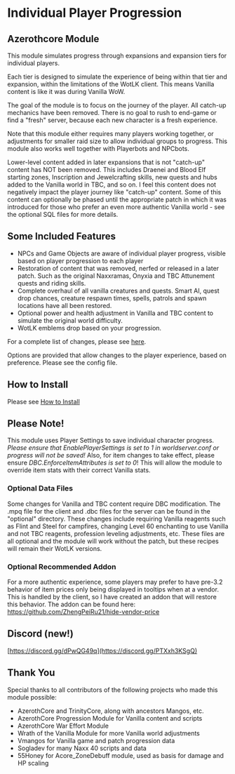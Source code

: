 # Individual Player Progression

## Azerothcore Module

This module simulates progress through expansions and expansion tiers for individual players.

Each tier is designed to simulate the experience of being within that tier and expansion, within the limitations of the WotLK client. This means Vanilla content is like it was during Vanilla WoW.

The goal of the module is to focus on the journey of the player. All catch-up mechanics have been removed. There is no goal to rush to end-game or find a "fresh" server, because each new character is a fresh experience.

Note that this module either requires many players working together, or adjustments for smaller raid size to allow individual groups to progress. This module also works well together with Playerbots and NPCbots.

Lower-level content added in later expansions that is not "catch-up" content has NOT been removed. This includes Draenei and Blood Elf starting zones, Inscription and Jewelcrafting skills, new quests and hubs added to the Vanilla world in TBC, and so on. I feel this content does not negatively impact the player journey like "catch-up" content. Some of this content can optionally be phased until the appropriate patch in which it was introduced for those who prefer an even more authentic Vanilla world - see the optional SQL files for more details.

## Some Included Features
* NPCs and Game Objects are aware of individual player progress, visible based on player progression to each player
* Restoration of content that was removed, nerfed or released in a later patch. Such as the original Naxxramas, Onyxia and TBC Attunement quests and riding skills.
* Complete overhaul of all vanilla creatures and quests. Smart AI, quest drop chances, creature respawn times, spells, patrols and spawn locations have all been restored.
* Optional power and health adjustment in Vanilla and TBC content to simulate the original world difficulty.
* WotLK emblems drop based on your progression.

For a complete list of changes, please see [here](https://github.com/ZhengPeiRu21/mod-individual-progression/wiki/List-of-Changes).

Options are provided that allow changes to the player experience, based on preference. Please see the config file.

## How to Install
Please see [How to Install](https://github.com/ZhengPeiRu21/mod-individual-progression/wiki/How-to-Install)

## Please Note!
This module uses Player Settings to save individual character progress. *Please ensure that EnablePlayerSettings is set to 1 in worldserver.conf or progress will not be saved!* Also, for item changes to take effect, please ensure *DBC.EnforceItemAttributes is set to 0*! This will allow the module to override item stats with their correct Vanilla stats.

### Optional Data Files
Some changes for Vanilla and TBC content require DBC modification. The .mpq file for the client and .dbc files for the server can be found in the "optional" directory. These changes include requiring Vanilla reagents such as Flint and Steel for campfires, changing Level 60 enchanting to use Vanilla and not TBC reagents, profession leveling adjustments, etc. These files are all optional and the module will work without the patch, but these recipes will remain their WotLK versions.

### Optional Recommended Addon
For a more authentic experience, some players may prefer to have pre-3.2 behavior of item prices only being displayed in tooltips when at a vendor. 
This is handled by the client, so I have created an addon that will restore this behavior. The addon can be found here: https://github.com/ZhengPeiRu21/hide-vendor-price

## Discord (new!)
[https://discord.gg/dPwQG49q](https://discord.gg/PTXxh3KSgQ)

## Thank You
Special thanks to all contributors of the following projects who made this module possible:
* AzerothCore and TrinityCore, along with ancestors Mangos, etc.
* AzerothCore Progression Module for Vanilla content and scripts
* AzerothCore War Effort Module
* Wrath of the Vanilla Module for more Vanilla world adjustments
* Vmangos for Vanilla game and patch progression data
* Sogladev for many Naxx 40 scripts and data
* 55Honey for Acore_ZoneDebuff module, used as basis for damage and HP scaling
